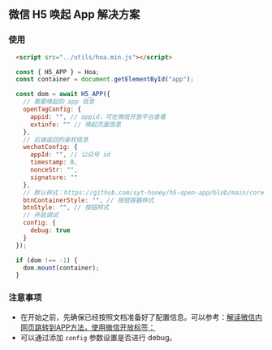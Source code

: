 ## 微信 H5 唤起 App 解决方案

### 使用

```html
  <script src="../utils/hoa.min.js"></script>
```

```js
  const { H5_APP } = Hoa;
  const container = document.getElementById("app");

  const dom = await H5_APP({
    // 需要唤起的 app 信息
    openTagConfig: {
      appid: "", // appid，可在微信开放平台查看
      extinfo: "" // 唤起页面信息
    },
    // 后端返回的鉴权信息
    wechatConfig: {
      appId: "", // 公众号 id
      timestamp: 0,
      nonceStr: "",
      signature: ""
    },
    // 默认样式：https://github.com/syt-honey/h5-open-app/blob/main/core.js
    btnContainerStyle: "", // 按钮容器样式
    btnStyle: "", // 按钮样式
    // 开启调试
    config: {
      debug: true
    }
  });

  if (dom !== -1) {
    dom.mount(container);
  }
```

### 注意事项

* 在开始之前，先确保已经按照文档准备好了配置信息。可以参考：[解读微信内网页跳转到APP方法，使用微信开放标签：<wx-open-launch-app>](https://developers.weixin.qq.com/community/develop/article/doc/0004ce19a04320850a5a114ab5b013)
* 可以通过添加 `config` 参数设置是否进行 debug。
